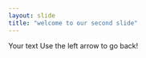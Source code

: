 ```yaml
---
layout: slide
title: "welcome to our second slide"
---
```

Your text
Use the left arrow to go back!
